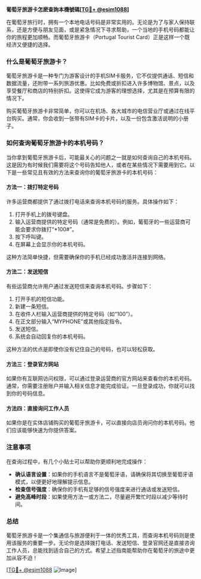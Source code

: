 **葡萄牙旅游卡怎麽查詢本機號碼[[TG💪+ @esim1088](https://t.me/s/esim1088)]**

在葡萄牙旅行时，拥有一个本地电话号码是非常实用的。无论是为了与家人保持联系，还是方便与朋友见面，或是紧急情况下寻求帮助，一个当地的手机号码都能让你的旅程更加顺畅。而葡萄牙旅游卡（Portugal Tourist Card）正是这样一个既经济又便捷的选择。

### 什么是葡萄牙旅游卡？

葡萄牙旅游卡是一种专门为游客设计的手机SIM卡服务，它不仅提供通话、短信和数据流量，还附带一系列旅游优惠。比如免费或折扣进入许多博物馆、景点，以及享受餐厅和商店的特别折扣。这使得它成为游客的理想选择，尤其是在预算有限的情况下。

购买葡萄牙旅游卡非常简单，你可以在机场、各大城市的电信营业厅或通过在线平台购买。通常，你会收到一张带有SIM卡的卡片，以及一份包含激活说明的小册子。

### 如何查询葡萄牙旅游卡的本机号码？

当你拿到葡萄牙旅游卡后，可能最关心的问题之一就是如何查询自己的本机号码。这是因为有时候我们需要将这个号码告知他人，或者在某些情况下需要用到它。以下是一些常见且有效的方法来查询你的葡萄牙旅游卡的本机号码：

#### 方法一：拨打特定号码

许多运营商都提供了通过拨打电话来查询本机号码的服务。具体操作如下：
1. 打开手机上的拨号键盘。
2. 输入运营商提供的特定号码（通常是免费的）。例如，葡萄牙的一些运营商可能会要求你拨打“*100#”。
3. 按下呼叫键。
4. 在屏幕上会显示你的本机号码。

这种方法简单快捷，但需要确保你的手机已经成功激活并连接到网络。

#### 方法二：发送短信

有些运营商允许用户通过发送短信来查询本机号码。步骤如下：
1. 打开手机的短信功能。
2. 新建一条短信。
3. 在收件人栏输入运营商提供的特定号码（如“100”）。
4. 在正文部分输入“MYPHONE”或其他指定指令。
5. 发送短信。
6. 系统会自动回复你的本机号码。

这种方法的优点是即使你没有记住自己的号码，也可以轻松获取。

#### 方法三：登录官方网站

如果你有互联网访问权限，可以通过登录运营商的官方网站来查看你的本机号码。通常，你需要注册账户并输入相关信息才能完成验证。一旦登录成功，你就可以找到你的号码信息。

#### 方法四：直接询问工作人员

如果你是在实体店铺购买的葡萄牙旅游卡，可以直接向店员询问你的本机号码。他们应该能够快速为你提供答案。

### 注意事项

在查询过程中，有几个小贴士可以帮助你更顺利地完成操作：
- **确认语言设置**：如果你的手机语言不是葡萄牙语，请确保将其切换至葡萄牙语模式，以便更好地理解提示信息。
- **检查信号强度**：确保你的手机有足够的信号强度来进行通话或发送短信。
- **避免高峰时段**：如果使用方法一或方法二，尽量避开繁忙时段以减少等待时间。

### 总结

葡萄牙旅游卡是一个集通信与旅游便利于一体的优秀工具，而查询本机号码则是使用该服务的重要一步。无论你是选择拨打电话、发送短信、登录官网还是直接咨询工作人员，总能找到适合自己的方式。希望上述指南能帮助你在葡萄牙的旅途中更加从容不迫！

[[TG💪+ @esim1088](https://t.me/s/esim1088) ![Image](https://i.postimg.cc/4NQfJmqS/Snipaste-2025-05-13-00-14-12.png)]